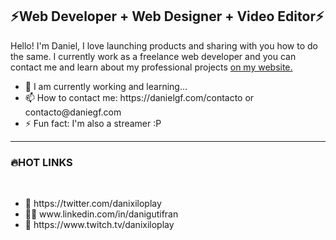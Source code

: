 <h2>⚡Web Developer + Web Designer + Video Editor⚡</h2>

<p>Hello! I'm Daniel, I love launching products and sharing with you how to do the same. I currently work as a freelance web developer and 
  you can contact me and learn about my professional projects <a href="https://danielgf.com">on my website.</a><br>
<ul>
  <li>💪 I am currently working and learning...<br>
  <li>📫 How to contact me: https://danielgf.com/contacto or contacto@daniegf.com<br>
  <li>⚡ Fun fact: I'm also a streamer :P<br>
</ul>
  
 <hr>
  
<h3>🔥HOT LINKS</h3><br>
  
<ul>
  <li>🐣 https://twitter.com/danixiloplay<br>
  <li>👨‍💼 www.linkedin.com/in/danigutifran<br>
  <li>🔴 https://www.twitch.tv/danixiloplay<br>
</ul>
</p>
